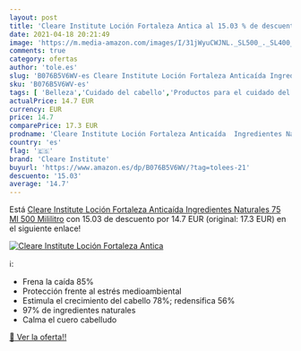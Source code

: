 ```yaml
---
layout: post
title: 'Cleare Institute Loción Fortaleza Antica al 15.03 % de descuento'
date: 2021-04-18 20:21:49
image: 'https://m.media-amazon.com/images/I/31jWyuCWJNL._SL500_._SL400_.jpg'
comments: true
category: ofertas
author: 'tole.es'
slug: 'B076B5V6WV-es Cleare Institute Loción Fortaleza Anticaída Ingredientes...'
sku: 'B076B5V6WV-es'
tags: [ 'Belleza','Cuidado del cabello','Productos para el cuidado del cabello','Tratamientos crecepelos','cleare institute','fortaleza', ]
actualPrice: 14.7 EUR
currency: EUR
price: 14.7
comparePrice: 17.3 EUR
prodname: 'Cleare Institute Loción Fortaleza Anticaída  Ingredientes Naturales  75 Ml  500 Mililitro'
country: 'es'
flag: '🇪🇸'
brand: 'Cleare Institute'
buyurl: 'https://www.amazon.es/dp/B076B5V6WV/?tag=tolees-21'
descuento: '15.03'
average: '14.7'
---
```


Está [Cleare Institute Loción Fortaleza Anticaída  Ingredientes Naturales  75 Ml  500 Mililitro](https://www.amazon.es/dp/B076B5V6WV/?tag=tolees-21) con 15.03 de descuento por 14.7 EUR (original: 17.3 EUR) en el siguiente enlace!

[![Cleare Institute Loción Fortaleza Antica](https://m.media-amazon.com/images/I/31jWyuCWJNL._SL500_._SL400_.jpg)](https://www.amazon.es/dp/B076B5V6WV/?tag=tolees-21)

ℹ️:

- Frena la caída 85%
- Protección frente al estrés medioambiental
- Estimula el crecimiento del cabello 78%; redensifica 56%
- 97% de ingredientes naturales
- Calma el cuero cabelludo

[🛒 Ver la oferta!!](https://www.amazon.es/dp/B076B5V6WV/?tag=tolees-21)
